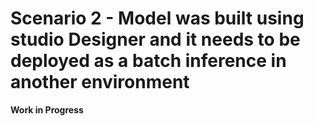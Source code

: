 # Scenario 2 - Model was built using studio Designer and it needs to be deployed as a batch inference in another environment

**Work in Progress**
